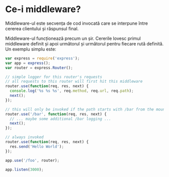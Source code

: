 # Ce-i middleware?

Middleware-ul este secvența de cod invocată care se interpune între cererea clientului și răspunsul final.

Middleware-ul funcționează precum un șir. Cererile lovesc primul middleware definit și apoi următorul și următorul pentru fiecare rută definită. Un exemplu simplu este:

```js
var express = require('express');
var app = express();
var router = express.Router();

// simple logger for this router's requests
// all requests to this router will first hit this middleware
router.use(function(req, res, next) {
  console.log('%s %s %s', req.method, req.url, req.path);
  next();
});

// this will only be invoked if the path starts with /bar from the mount point
router.use('/bar', function(req, res, next) {
  // ... maybe some additional /bar logging ...
  next();
});

// always invoked
router.use(function(req, res, next) {
  res.send('Hello World');
});

app.use('/foo', router);

app.listen(3000);

```
